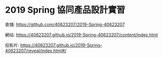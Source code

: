 # 2019 Spring 協同產品設計實習

倉儲: https://github.com/40623207/2019-Spring-40623207

網站: https://40623207.github.io/2019-Spring-40623207/content/index.html

投影片: https://40623207.github.io/2019-Spring-40623207/reveal/index.html#/
